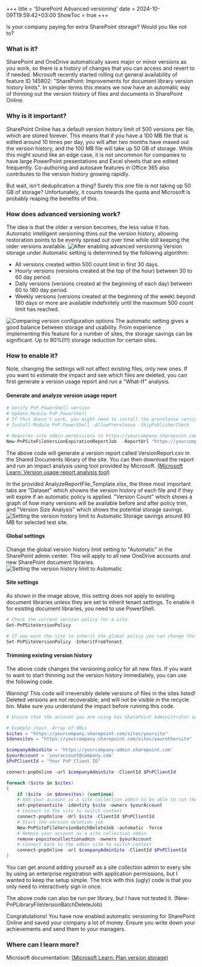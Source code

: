 +++
title = 'SharePoint Advanced versioning'
date = 2024-10-09T19:59:42+03:00
ShowToc = true
+++

Is your company paying for extra SharePoint storage? Would you like not to?

### What is it?
SharePoint and OneDrive automatically saves major or minor versions as you work, so there is a history of changes that you can access and revert to if needed.
Microsoft recently started rolling out general availability of feature ID 145802: "SharePoint: Improvements for document library version history limits". In simpler terms this means we now have an automatic way of thinning out the version history of files and documents in SharePoint Online.

### Why is it important?
SharePoint Online has a default version history limit of 500 versions per file, which are stored forever. This means that if you have a 100 MB file that is edited around 10 times per day, you will after two months have maxed out the version history, and the 100 MB file will take up 50 GB of storage. While this might sound like an edge case, it is not uncommon for companies to have large PowerPoint presentations and Excel sheets that are edited frequently. Co-authoring and autosave features in Office 365 also contributes to the version history growing rapidly.

But wait, isn't deduplication a thing? Surely this one file is not taking up 50 GB of storage? Unfortunately, it counts towards the quota and Microsoft is probably reaping the benefits of this.

### How does advanced versioning work?
The idea is that the older a version becomes, the less value it has. Automatic intelligent versioning thins out the version history, allowing restoration points to be evenly spread out over time while still keeping the older versions available.
![After enabling advanced versioning](/SharePointVersioning/Versions.png)
Version storage under Automatic setting is determined by the following algorithm:
- All versions created within 500 count limit in first 30 days.
- Hourly versions (versions created at the top of the hour) between 30 to 60 day period.
- Daily versions (versions created at the beginning of each day) between 60 to 180 day period.
- Weekly versions (versions created at the beginning of the week) beyond 180 days or more are available indefinitely until the maximum 500 count limit has reached.

![Comparing version configuration options](/SharePointVersioning/version-activity.png)
The automatic setting gives a good balance between storage and usability. From experience implementing this feature for a number of sites, the storage savings can be significant. Up to 90%(!!!) storage reduction for certain sites.

### How to enable it?
Note, changing the settings will not affect existing files, only new ones. If you want to estimate the impact and see which files are deleted, you can first generate a version usage report and run a "What-If" analysis.

#### Generate and analyze version usage report
```PowerShell
# Verify PnP.PowerShell version
# Update-Module PnP.PowerShell
# If this doesn't work, you might need to install the prerelease version depending on the command you wish to run.
# Install-Module PnP.PowerShell -AllowPrerelease -SkipPublisherCheck

# Requires site admin permissions to https://yourcompany.sharepoint.com/sites/yoursite to run
New-PnPSiteFileVersionExpirationReportJob  -ReportUrl "https://yourcompany.sharepoint.com/sites/yoursite/Shared%20Documents/VersionReport.csv"
```
The above code will generate a version report called VersionReport.csv in the Shared Documents library of the site. You can then download the report and run an impact analysis using tool provided by Microsoft. [(Microsoft Learn: Version usage report analysis tool)](https://learn.microsoft.com/en-us/sharepoint/tutorial-run-what-if-analysis#run-impact-analysis-of-setting-automatic-version-history-limits)

In the provided AnalyzeReportFile_Template.xlsx, the three most important tabs are "Dataset" which showns the version history of each file and if they will expire if an automatic policy is applied. "Version Count" which shows a graph of how many versions will be available before and after policy trim, and "Version Size Analysis" which shows the potential storage savings.
![Setting the version history limit to Automatic](/SharePointVersioning/VersionSavings.png)
Storage savings around 80 MB for selected test site.

#### Global settings
Change the global version history limit setting to "Automatic" in the SharePoint admin center. This will apply to all new OneDrive accounts and new SharePoint document libraries.
![Setting the version history limit to Automatic](/SharePointVersioning/GlobalSettings.png)

#### Site settings
As shown in the image above, this setting does not apply to existing document libraries unless they are set to inherit tenant settings. To enable it for existing document libraries, you need to use PowerShell.

```PowerShell
# Check the current version policy for a site
Get-PnPSiteVersionPolicy

# If you want the site to inherit the global policy you can change the setting
Set-PnPSiteVersionPolicy -InheritFromTenant
```

#### Trimming existing version history
The above code changes the versioning policy for all new files. If you want to want to start thinning out the version history immediately, you can use the following code.

Warning! This code will irreversibly delete versions of files in the sites listed! Deleted versions are not recoverable, and will not be visible in the recycle bin. Make sure you understand the impact before running this code. 
```PowerShell
# Ensure that the account you are using has SharePoint Administrator activated

# Example input. Array of URLs
$sites = "https://yourcompany.sharepoint.com/sites/yoursite"
$donesites = "https://yourcompany.sharepoint.com/sites/yourothersite"

$companyAdminSite = 'https://yourcompany-admin.sharepoint.com'
$yourAccount = 'youraccount@company.com'
$PnPClientId = "Your PnP Client ID"

connect-pnpOnline -url $companyAdminSite -ClientId $PnPClientId

foreach ($site in $sites) 
{
    if ($site -in $donesites) {continue}
    # Add your account as a site collection admin to be able to run the version deletion job
    set-pnptenantsite -identity $site -owners $yourAccount
    # Connect to the site to switch context
    connect-pnpOnline -Url $site -ClientId $PnPClientId
    # Start the version deletion job
    New-PnPSiteFileVersionBatchDeleteJob -automatic -force
    # Remove your account as a site collection admin
    remove-pnpsitecollectionadmin -owners $yourAccount
    # Connect back to the admin site to switch context
    connect-pnpOnline -url $companyAdminSite -ClientId $PnPClientId
}
```

You can get around adding yourself as a site collection admin to every site by using an enterprise registration with application permissions, but I wanted to keep the setup simple. The trick with this (ugly) code is that you only need to interactively sign in once.

The above code can also be run per library, but I have not tested it. (New-PnPLibraryFileVersionBatchDeleteJob)

Congratulations! You have now enabled automatic versioning for SharePoint Online and saved your company a lot of money. Ensure you write down your achievements and send them to your managers.
### Where can I learn more?
Microsoft documentation: [(Microsoft Learn: Plan version storage)](https://learn.microsoft.com/en-us/sharepoint/plan-version-storage)